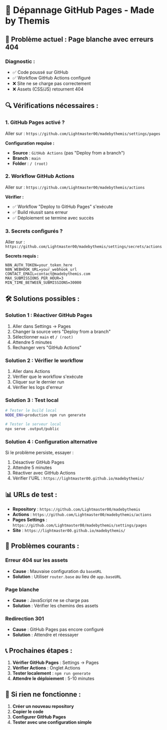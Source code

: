 # 🔧 Dépannage GitHub Pages - Made by Themis

## 🚨 **Problème actuel : Page blanche avec erreurs 404**

### **Diagnostic :**
- ✅ Code poussé sur GitHub
- ✅ Workflow GitHub Actions configuré
- ❌ Site ne se charge pas correctement
- ❌ Assets (CSS/JS) retournent 404

## 🔍 **Vérifications nécessaires :**

### 1. **GitHub Pages activé ?**
Aller sur : `https://github.com/Lightmaster00/madebythemis/settings/pages`

**Configuration requise :**
- **Source** : `GitHub Actions` (pas "Deploy from a branch")
- **Branch** : `main`
- **Folder** : `/ (root)`

### 2. **Workflow GitHub Actions**
Aller sur : `https://github.com/Lightmaster00/madebythemis/actions`

**Vérifier :**
- ✅ Workflow "Deploy to GitHub Pages" s'exécute
- ✅ Build réussit sans erreur
- ✅ Déploiement se termine avec succès

### 3. **Secrets configurés ?**
Aller sur : `https://github.com/Lightmaster00/madebythemis/settings/secrets/actions`

**Secrets requis :**
```
N8N_AUTH_TOKEN=your_token_here
N8N_WEBHOOK_URL=your_webhook_url
CONTACT_EMAIL=contact@madebythemis.com
MAX_SUBMISSIONS_PER_HOUR=3
MIN_TIME_BETWEEN_SUBMISSIONS=30000
```

## 🛠️ **Solutions possibles :**

### **Solution 1 : Réactiver GitHub Pages**
1. Aller dans Settings → Pages
2. Changer la source vers "Deploy from a branch"
3. Sélectionner `main` et `/ (root)`
4. Attendre 5 minutes
5. Rechanger vers "GitHub Actions"

### **Solution 2 : Vérifier le workflow**
1. Aller dans Actions
2. Vérifier que le workflow s'exécute
3. Cliquer sur le dernier run
4. Vérifier les logs d'erreur

### **Solution 3 : Test local**
```bash
# Tester le build local
NODE_ENV=production npm run generate

# Tester le serveur local
npx serve .output/public
```

### **Solution 4 : Configuration alternative**
Si le problème persiste, essayer :
1. Désactiver GitHub Pages
2. Attendre 5 minutes
3. Réactiver avec GitHub Actions
4. Vérifier l'URL : `https://lightmaster00.github.io/madebythemis/`

## 📊 **URLs de test :**

- **Repository** : `https://github.com/Lightmaster00/madebythemis`
- **Actions** : `https://github.com/Lightmaster00/madebythemis/actions`
- **Pages Settings** : `https://github.com/Lightmaster00/madebythemis/settings/pages`
- **Site** : `https://lightmaster00.github.io/madebythemis/`

## 🚨 **Problèmes courants :**

### **Erreur 404 sur les assets**
- **Cause** : Mauvaise configuration du `baseURL`
- **Solution** : Utiliser `router.base` au lieu de `app.baseURL`

### **Page blanche**
- **Cause** : JavaScript ne se charge pas
- **Solution** : Vérifier les chemins des assets

### **Redirection 301**
- **Cause** : GitHub Pages pas encore configuré
- **Solution** : Attendre et réessayer

## 📞 **Prochaines étapes :**

1. **Vérifier GitHub Pages** : Settings → Pages
2. **Vérifier Actions** : Onglet Actions
3. **Tester localement** : `npm run generate`
4. **Attendre le déploiement** : 5-10 minutes

## 🔄 **Si rien ne fonctionne :**

1. **Créer un nouveau repository**
2. **Copier le code**
3. **Configurer GitHub Pages**
4. **Tester avec une configuration simple**
